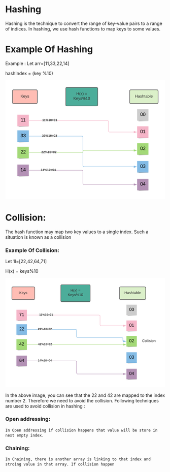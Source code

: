 # Hashing

Hashing is the technique to convert the range of key-value pairs to a range of indices. In hashing, we use hash
functions to map keys to some values.

# Example Of Hashing

Example :
Let arr=[11,33,22,14]

hashIndex = (key %10)

![setuping in index](./Images/hashIndex.webp)

# Collision:

The hash function may map two
key values to a single index. Such a situation is known as a collision

### Example Of Collision:

Let 1l=[22,42,64,71]

H(x) = keys%10

![collision](./Images/collision.webp)

In the above image, you can see that the 22 and 42 are mapped to the index number 2. Therefore we need to avoid the
collision. Following techniques are used to avoid collision in hashing :

### Open addressing:

    In Open addressing if collision happens that value will be store in next empty index.

### Chaining:

    In Chaining, there is another array is linking to that index and stroing value in that array. If collision happen